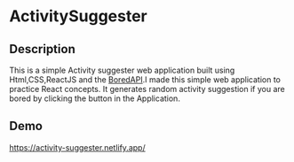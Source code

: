 # ActivitySuggester

## Description
This is a simple Activity suggester web application built using Html,CSS,ReactJS and the [BoredAPI](https://www.boredapi.com/).I made this simple web application to practice React concepts. It generates random activity suggestion if you are bored by clicking the button in the Application.

## Demo
 
https://activity-suggester.netlify.app/
